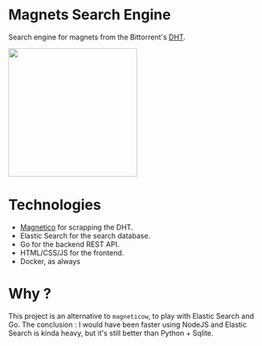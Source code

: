 # Magnets Search Engine

Search engine for magnets from the Bittorrent's [DHT](https://en.wikipedia.org/wiki/Distributed_hash_table).

<img src="https://user-images.githubusercontent.com/45740/29029807-30f221be-7b89-11e7-8450-1dbcada38f1b.png" width="256px" alt=""/>

# Technologies

 * [Magnetico](https://github.com/boramalper/magnetico) for scrapping the DHT.
 * Elastic Search for the search database.
 * Go for the backend REST API.
 * HTML/CSS/JS for the frontend.
 * Docker, as always
 
# Why ?

This project is an alternative to `magneticow`, to play with Elastic Search and Go. The conclusion : I would have been faster using NodeJS and Elastic Search is kinda heavy, but it's still better than Python + Sqlite.
